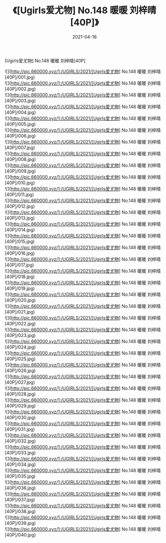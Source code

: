 ﻿---
layout: post
title:  《[Ugirls爱尤物] No.148 暖暖 刘梓晴[40P]》
date:   2021-04-16
img: http://pic.660000.xyz/1:/UGIRLS/2021/[Ugirls爱尤物] No.148 暖暖 刘梓晴[40P]/000.jpg
categories: [美女, 清纯, 唯美]
---

[Ugirls爱尤物] No.148 暖暖 刘梓晴[40P]

  ![](http://pic.660000.xyz/1:/UGIRLS/2021/[Ugirls爱尤物] No.148 暖暖 刘梓晴[40P]/001.jpg) <br> ![](http://pic.660000.xyz/1:/UGIRLS/2021/[Ugirls爱尤物] No.148 暖暖 刘梓晴[40P]/002.jpg) <br> ![](http://pic.660000.xyz/1:/UGIRLS/2021/[Ugirls爱尤物] No.148 暖暖 刘梓晴[40P]/003.jpg) <br> ![](http://pic.660000.xyz/1:/UGIRLS/2021/[Ugirls爱尤物] No.148 暖暖 刘梓晴[40P]/004.jpg) <br> ![](http://pic.660000.xyz/1:/UGIRLS/2021/[Ugirls爱尤物] No.148 暖暖 刘梓晴[40P]/005.jpg) <br> ![](http://pic.660000.xyz/1:/UGIRLS/2021/[Ugirls爱尤物] No.148 暖暖 刘梓晴[40P]/006.jpg) <br> ![](http://pic.660000.xyz/1:/UGIRLS/2021/[Ugirls爱尤物] No.148 暖暖 刘梓晴[40P]/007.jpg) <br> ![](http://pic.660000.xyz/1:/UGIRLS/2021/[Ugirls爱尤物] No.148 暖暖 刘梓晴[40P]/008.jpg) <br> ![](http://pic.660000.xyz/1:/UGIRLS/2021/[Ugirls爱尤物] No.148 暖暖 刘梓晴[40P]/009.jpg) <br> ![](http://pic.660000.xyz/1:/UGIRLS/2021/[Ugirls爱尤物] No.148 暖暖 刘梓晴[40P]/010.jpg) <br> ![](http://pic.660000.xyz/1:/UGIRLS/2021/[Ugirls爱尤物] No.148 暖暖 刘梓晴[40P]/011.jpg) <br> ![](http://pic.660000.xyz/1:/UGIRLS/2021/[Ugirls爱尤物] No.148 暖暖 刘梓晴[40P]/012.jpg) <br> ![](http://pic.660000.xyz/1:/UGIRLS/2021/[Ugirls爱尤物] No.148 暖暖 刘梓晴[40P]/013.jpg) <br> ![](http://pic.660000.xyz/1:/UGIRLS/2021/[Ugirls爱尤物] No.148 暖暖 刘梓晴[40P]/014.jpg) <br> ![](http://pic.660000.xyz/1:/UGIRLS/2021/[Ugirls爱尤物] No.148 暖暖 刘梓晴[40P]/015.jpg) <br> ![](http://pic.660000.xyz/1:/UGIRLS/2021/[Ugirls爱尤物] No.148 暖暖 刘梓晴[40P]/016.jpg) <br> ![](http://pic.660000.xyz/1:/UGIRLS/2021/[Ugirls爱尤物] No.148 暖暖 刘梓晴[40P]/017.jpg) <br> ![](http://pic.660000.xyz/1:/UGIRLS/2021/[Ugirls爱尤物] No.148 暖暖 刘梓晴[40P]/018.jpg) <br> ![](http://pic.660000.xyz/1:/UGIRLS/2021/[Ugirls爱尤物] No.148 暖暖 刘梓晴[40P]/019.jpg) <br> ![](http://pic.660000.xyz/1:/UGIRLS/2021/[Ugirls爱尤物] No.148 暖暖 刘梓晴[40P]/020.jpg) <br> ![](http://pic.660000.xyz/1:/UGIRLS/2021/[Ugirls爱尤物] No.148 暖暖 刘梓晴[40P]/021.jpg) <br> ![](http://pic.660000.xyz/1:/UGIRLS/2021/[Ugirls爱尤物] No.148 暖暖 刘梓晴[40P]/022.jpg) <br> ![](http://pic.660000.xyz/1:/UGIRLS/2021/[Ugirls爱尤物] No.148 暖暖 刘梓晴[40P]/023.jpg) <br> ![](http://pic.660000.xyz/1:/UGIRLS/2021/[Ugirls爱尤物] No.148 暖暖 刘梓晴[40P]/024.jpg) <br> ![](http://pic.660000.xyz/1:/UGIRLS/2021/[Ugirls爱尤物] No.148 暖暖 刘梓晴[40P]/025.jpg) <br> ![](http://pic.660000.xyz/1:/UGIRLS/2021/[Ugirls爱尤物] No.148 暖暖 刘梓晴[40P]/026.jpg) <br> ![](http://pic.660000.xyz/1:/UGIRLS/2021/[Ugirls爱尤物] No.148 暖暖 刘梓晴[40P]/027.jpg) <br> ![](http://pic.660000.xyz/1:/UGIRLS/2021/[Ugirls爱尤物] No.148 暖暖 刘梓晴[40P]/028.jpg) <br> ![](http://pic.660000.xyz/1:/UGIRLS/2021/[Ugirls爱尤物] No.148 暖暖 刘梓晴[40P]/029.jpg) <br> ![](http://pic.660000.xyz/1:/UGIRLS/2021/[Ugirls爱尤物] No.148 暖暖 刘梓晴[40P]/030.jpg) <br> ![](http://pic.660000.xyz/1:/UGIRLS/2021/[Ugirls爱尤物] No.148 暖暖 刘梓晴[40P]/031.jpg) <br> ![](http://pic.660000.xyz/1:/UGIRLS/2021/[Ugirls爱尤物] No.148 暖暖 刘梓晴[40P]/032.jpg) <br> ![](http://pic.660000.xyz/1:/UGIRLS/2021/[Ugirls爱尤物] No.148 暖暖 刘梓晴[40P]/033.jpg) <br> ![](http://pic.660000.xyz/1:/UGIRLS/2021/[Ugirls爱尤物] No.148 暖暖 刘梓晴[40P]/034.jpg) <br> ![](http://pic.660000.xyz/1:/UGIRLS/2021/[Ugirls爱尤物] No.148 暖暖 刘梓晴[40P]/035.jpg) <br> ![](http://pic.660000.xyz/1:/UGIRLS/2021/[Ugirls爱尤物] No.148 暖暖 刘梓晴[40P]/036.jpg) <br> ![](http://pic.660000.xyz/1:/UGIRLS/2021/[Ugirls爱尤物] No.148 暖暖 刘梓晴[40P]/037.jpg) <br> ![](http://pic.660000.xyz/1:/UGIRLS/2021/[Ugirls爱尤物] No.148 暖暖 刘梓晴[40P]/038.jpg) <br> ![](http://pic.660000.xyz/1:/UGIRLS/2021/[Ugirls爱尤物] No.148 暖暖 刘梓晴[40P]/039.jpg) <br> ![](http://pic.660000.xyz/1:/UGIRLS/2021/[Ugirls爱尤物] No.148 暖暖 刘梓晴[40P]/040.jpg) <br>